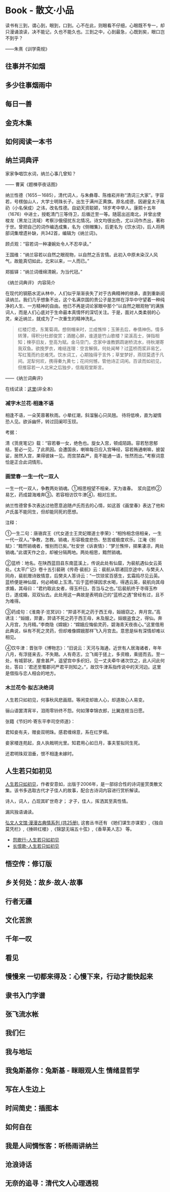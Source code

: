 # Book - 散文·小品

读书有三到，谓心到，眼到，口到。心不在此，则眼看不仔细，心眼既不专一，却只漫诵浪读，决不能记，久也不能久也。三到之中，心到最急，心既到矣，眼口岂不到乎？

——朱熹《训学斋规》


## 往事并不如烟

## 多少往事烟雨中

## 每日一善

## 金克木集

## 如何阅读一本书

## 纳兰词典评

家家争唱饮水词，纳兰心事几曾知？

—— 曹寅《题楝亭夜话图》

纳兰性德（1655－1685），清代词人，与朱彝尊、陈维崧并称“清词三大家”。字容若，号楞伽山人，大学士明珠长子。出生于满州正黄旗。原名成德，因避皇太子胤礽（小名保成）之讳，改名性德。自幼天资聪颖，18岁考中举人。康熙十五年（1676）中进士，授乾清门三等侍卫，后循迁至一等。随扈出巡南北，并曾出使梭龙（黑龙江流域）考察沙俄侵扰东北情况。诗文均很出色，尤以词作杰出，著称于世。曾把自己的词作编选成集，名为《侧帽集》，后更名为《饮水词》，后人将两部词集增遗补缺，共342首，编辑为《纳兰词》。

顾贞观：“容若词一种凄婉处令人不忍卒读。”

王国维：“纳兰容若以自然之眼观物，以自然之舌言情。此初入中原未染汉人风气，故能真切如此，北宋以来，一人而已。”

郑振铎：“纳兰词缠绵清婉，为当代冠。”

《纳兰词典评》 内容简介

在现代的钢筋水泥从林中，人们似乎渐渐丧失了对于古典精神的继承，直到重新阅读纳兰。我们几乎想象不出，这个名满京国的贵公子是怎样在浮华中守望着一种纯净的人生、一方精神的自由。他已不再是词论家眼中那个“以自然之眼观物”的满族词人，而是人们心底对于生命最本真情怀的深切关注。于是，面对人类柔弱的心灵，亲近纳兰，就成为了一次重生的精神洗礼。

> 红楼灯熄，东篱菊凋。想侧帽来时，兰成憔悴；玉箫去后，奉倩神伤。情多转薄，得积分杜郎俊赏；酒醒心醉，谁道是竹山歌楼？梁溪高士，弹指相知；楝亭旧友，登高为赋。金马空门，念家中谁教鹦鹉谢桥流水，待秋潮寄我双鱼。欲挽罗衣，难结连理：空言解佩，何处闻琴？过蓝桥而浆非易乞，写红笺而约总难凭。饮水词工，心期独得于言外；草堂梦好，燕钗莫遗于凡间。泥犁何欢，携得秦九黄七；花间何憾，管他诗正词闲。百读而如初见，但推容若一人北宋之后独步，信哉观堂斯言。

——《纳兰词典评》

在线试读：[这里](http://pclib.github.io/safari/essay/song-of-nalan-hsinteh/)(非全本)<sup><i class="fa fa-external-link fa-fw"></i></sup>


### 减字木兰花·相逢不语

相逢不语，一朵芙蓉著秋雨。小晕红潮，斜溜鬟心只凤翘。
待将低唤，直为凝情恐人见。欲诉幽怀，转过回阑叩玉钗。

考据：

清《赁庑笔记》载：“容若眷一女，绝色也。旋女入宫，顿成陌路。容若愁思郁结，誓必一见，了此夙因。会遭国丧，喇嘛每日应入宫唪经，容若贿通喇嘛，披袈娑，居然入宫，果得彼妹一见。而宫禁森严，竟不能通一语，怅然而出。”考察词意恰是正合此词情形。

### 画堂春·一生一代一双人

一生一代一双人，争教两处销魂。①相思相望不相亲，天为谁春。　浆向蓝桥②易乞，药成碧海难奔③。若容相访饮牛津④，相对忘贫。

纳兰性德曾多次表达过他愿意追随卢氏而去的心情，如这首《画堂春》表达了他和卢氏虽不能同生，但却能同死的愿想。

注释：

①一生二句：唐骆宾王《代女道士王灵妃赠道士李荣》：“相怜相念倍相亲，一生一代一双人。”争教，怎教。销魂，形容极度悲伤、愁苦或极度欢乐。江淹《别赋》：“黯然销魂者，惟别而已矣。”杜安世《诉衷情》：“梦兰憔悴，掷果凄凉，两处销魂。”此谓天作之合，却被分隔两地。两处相思，黯然销魂。

②蓝桥：地名。在陕西蓝田县东南蓝溪上，传说此处有仙窟，为裴航遇仙女云英处。《太平广记》卷十五引裴硎《传奇·裴航》云：裴航从鄂渚回京途中，与樊夫人同舟，裴航赠诗致情意，后樊夫人答诗云：“一饮琼浆百感生，玄霜捣尽见云英。蓝桥便是神仙窟，何必崎岖上玉清。”后于蓝桥驿因求水喝，得遇云英，裴航向其母求婚，其母曰：“君约取此女者，得玉杆臼，吾当与之也。”后裴航终于寻得玉柞日，遂成婚，双双仙去。此处用这一典故是表明自己的“蓝桥之遇”曾经有过，且不为难得。

③药成句：《淮南子·览冥训》：“羿请不死之药于西王母，姮娥窃之，奔月宫。”高诱注：“姮娥，羿妻，羿请不死之药于西王母，未及服之。姮娥盗食之，得仙。奔入月宫，为月精。”李商隐《嫦娥》：“嫦娥应悔偷灵药，碧海青天夜夜心。”这里借用此典说，纵有不死之灵药，但却难像嫦娥那样飞入月宫去。意思是纵有深情却难以相见。

④饮牛津：晋张华《博物志》：“旧说云：天河与海通，近世有人居海诸者，年年八月，有浮搓来去，不失期。人有奇志，立飞阁于搓上，多资粮，乘搓而去。至一处，有城郭状，屋舍甚严，遥望宫中多织妇，见一丈夫牵牛诸次饮之，此人问此何处，答曰：‘君还至蜀郡问严君平则知之。”，故饮牛津系指传说中的天河边。这里是借指与恋人相会的地方。

### 木兰花令·拟古决绝词

人生若只如初见，何事秋风悲画扇。等闲变却故人心，却道故心人易变。

骊山语罢清宵半，泪雨零铃终不怨。何如薄幸锦衣郎，比翼连枝当日愿。


张籍《节妇吟·寄东平李司空师道》：

君知妾有夫，赠妾双明珠。感君缠绵意，系在红罗襦。

妾家楼连苑起，良人执戟明光里。知君用心如日月，事夫誓拟同生死。

还君明珠双泪垂，恨不相逢未嫁时。


## 人生若只如初见

[人生若只如初见](http://book.douban.com/subject/1856285/)，作者安意如，出版于2006年，是一部综合性的诗词鉴赏类散文集。该书多选取古代才子佳人的故事，配合古诗词内容进行赏析解读。

诗人，词人，凸现其旷世奇才； 
才子，佳人，挥洒其至真性情。

漏风独语诵读。

[弘文人文馆·漫漫古典情系列 (共25册)](http://book.douban.com/series/1047), 这套丛书还有 《她们谋生亦谋爱》,《独自莫凭栏》,《捶碎红楼》,《锦瑟无端五十弦》,《香草美人志》 等。


* [怨歌行-人生若只如初见](http://chenzixin.com/2015/10/6028.html)
* [长恨歌-人生若只如初见](http://chenzixin.com/2015/10/6033.html)

## 悟空传：修订版
## 乡关何处：故乡·故人·故事
## 行者无疆
## 文化苦旅
## 千年一叹
## 看见
## 慢慢来 一切都来得及：心慢下来，行动才能快起来
## 隶书入门字谱
## 张飞流水帐
## 我们仨
## 我与地坛
## 我兔斯基你：兔斯基 - 眯眼观人生 情绪显哲学
## 写在人生边上
## 时间简史：插图本
## 如何自在
## 我是人间惆怅客：听杨雨讲纳兰
## 沧浪诗话
## 无奈的追寻：清代文人心理透视


